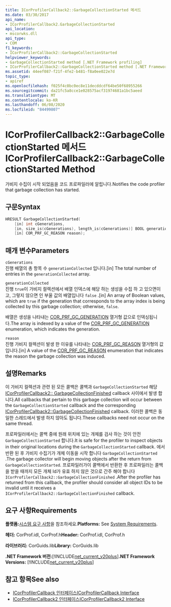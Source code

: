 ```yaml
---
title: ICorProfilerCallback2::GarbageCollectionStarted 메서드
ms.date: 03/30/2017
api_name:
- ICorProfilerCallback2.GarbageCollectionStarted
api_location:
- mscorwks.dll
api_type:
- COM
f1_keywords:
- ICorProfilerCallback2::GarbageCollectionStarted
helpviewer_keywords:
- GarbageCollectionStarted method [.NET Framework profiling]
- ICorProfilerCallback2::GarbageCollectionStarted method [.NET Framework profiling]
ms.assetid: 44eef087-f21f-4fe2-b481-f8a0ee022e7d
topic_type:
- apiref
ms.openlocfilehash: f025f4c0bc0ec8e11decddcdf64be50f68955266
ms.sourcegitcommit: da21fc5a8cce1e028575acf31974681a1bc5aeed
ms.translationtype: MT
ms.contentlocale: ko-KR
ms.lasthandoff: 06/08/2020
ms.locfileid: "84499807"
---
```

# <a name="icorprofilercallback2garbagecollectionstarted-method"></a><span data-ttu-id="671c4-102">ICorProfilerCallback2::GarbageCollectionStarted 메서드</span><span class="sxs-lookup"><span data-stu-id="671c4-102">ICorProfilerCallback2::GarbageCollectionStarted Method</span></span>
<span data-ttu-id="671c4-103">가비지 수집이 시작 되었음을 코드 프로파일러에 알립니다.</span><span class="sxs-lookup"><span data-stu-id="671c4-103">Notifies the code profiler that garbage collection has started.</span></span>  
  
## <a name="syntax"></a><span data-ttu-id="671c4-104">구문</span><span class="sxs-lookup"><span data-stu-id="671c4-104">Syntax</span></span>  
  
```cpp  
HRESULT GarbageCollectionStarted(  
    [in] int cGenerations,  
    [in, size_is(cGenerations), length_is(cGenerations)] BOOL generationCollected[],  
    [in] COR_PRF_GC_REASON reason);  
```  
  
## <a name="parameters"></a><span data-ttu-id="671c4-105">매개 변수</span><span class="sxs-lookup"><span data-stu-id="671c4-105">Parameters</span></span>  
 `cGenerations`  
 <span data-ttu-id="671c4-106">진행 배열의 총 항목 수 `generationCollected` 입니다.</span><span class="sxs-lookup"><span data-stu-id="671c4-106">[in] The total number of entries in the `generationCollected` array.</span></span>  
  
 `generationCollected`  
 <span data-ttu-id="671c4-107">진행 `true`이 가비지 컬렉션에서 배열 인덱스에 해당 하는 생성을 수집 하 고 있으면이 고, 그렇지 않으면 인 부울 값의 배열입니다 `false` .</span><span class="sxs-lookup"><span data-stu-id="671c4-107">[in] An array of Boolean values, which are `true` if the generation that corresponds to the array index is being collected by this garbage collection; otherwise, `false`.</span></span>  
  
 <span data-ttu-id="671c4-108">배열은 생성을 나타내는 [COR_PRF_GC_GENERATION](cor-prf-gc-generation-enumeration.md) 열거형 값으로 인덱싱됩니다.</span><span class="sxs-lookup"><span data-stu-id="671c4-108">The array is indexed by a value of the [COR_PRF_GC_GENERATION](cor-prf-gc-generation-enumeration.md) enumeration, which indicates the generation.</span></span>  
  
 `reason`  
 <span data-ttu-id="671c4-109">진행 가비지 컬렉션이 발생 한 이유를 나타내는 [COR_PRF_GC_REASON](cor-prf-gc-reason-enumeration.md) 열거형의 값입니다.</span><span class="sxs-lookup"><span data-stu-id="671c4-109">[in] A value of the [COR_PRF_GC_REASON](cor-prf-gc-reason-enumeration.md) enumeration that indicates the reason the garbage collection was induced.</span></span>  
  
## <a name="remarks"></a><span data-ttu-id="671c4-110">설명</span><span class="sxs-lookup"><span data-stu-id="671c4-110">Remarks</span></span>  
 <span data-ttu-id="671c4-111">이 가비지 컬렉션과 관련 된 모든 콜백은 콜백과 `GarbageCollectionStarted` 해당 [ICorProfilerCallback2:: GarbageCollectionFinished](icorprofilercallback2-garbagecollectionfinished-method.md) callback 사이에서 발생 합니다.</span><span class="sxs-lookup"><span data-stu-id="671c4-111">All callbacks that pertain to this garbage collection will occur between the `GarbageCollectionStarted` callback and the corresponding [ICorProfilerCallback2::GarbageCollectionFinished](icorprofilercallback2-garbagecollectionfinished-method.md) callback.</span></span> <span data-ttu-id="671c4-112">이러한 콜백은 동일한 스레드에서 발생 하지 않아도 됩니다.</span><span class="sxs-lookup"><span data-stu-id="671c4-112">These callbacks need not occur on the same thread.</span></span>  
  
 <span data-ttu-id="671c4-113">프로파일러에서는 콜백 중에 원래 위치에 있는 개체를 검사 하는 것이 안전 `GarbageCollectionStarted` 합니다.</span><span class="sxs-lookup"><span data-stu-id="671c4-113">It is safe for the profiler to inspect objects in their original locations during the `GarbageCollectionStarted` callback.</span></span> <span data-ttu-id="671c4-114">에서 반환 된 후 가비지 수집기가 개체 이동을 시작 합니다 `GarbageCollectionStarted` .</span><span class="sxs-lookup"><span data-stu-id="671c4-114">The garbage collector will begin moving objects after the return from `GarbageCollectionStarted`.</span></span> <span data-ttu-id="671c4-115">프로파일러가이 콜백에서 반환한 후 프로파일러는 콜백을 받을 때까지 모든 개체 Id가 유효 하지 않은 것으로 간주 해야 합니다 `ICorProfilerCallback2::GarbageCollectionFinished` .</span><span class="sxs-lookup"><span data-stu-id="671c4-115">After the profiler has returned from this callback, the profiler should consider all object IDs to be invalid until it receives a `ICorProfilerCallback2::GarbageCollectionFinished` callback.</span></span>  
  
## <a name="requirements"></a><span data-ttu-id="671c4-116">요구 사항</span><span class="sxs-lookup"><span data-stu-id="671c4-116">Requirements</span></span>  
 <span data-ttu-id="671c4-117">**플랫폼:**[시스템 요구 사항](../../get-started/system-requirements.md)을 참조하세요.</span><span class="sxs-lookup"><span data-stu-id="671c4-117">**Platforms:** See [System Requirements](../../get-started/system-requirements.md).</span></span>  
  
 <span data-ttu-id="671c4-118">**헤더:** CorProf.idl, CorProf.h</span><span class="sxs-lookup"><span data-stu-id="671c4-118">**Header:** CorProf.idl, CorProf.h</span></span>  
  
 <span data-ttu-id="671c4-119">**라이브러리:** CorGuids.lib</span><span class="sxs-lookup"><span data-stu-id="671c4-119">**Library:** CorGuids.lib</span></span>  
  
 <span data-ttu-id="671c4-120">**.NET Framework 버전:**[!INCLUDE[net_current_v20plus](../../../../includes/net-current-v20plus-md.md)]</span><span class="sxs-lookup"><span data-stu-id="671c4-120">**.NET Framework Versions:** [!INCLUDE[net_current_v20plus](../../../../includes/net-current-v20plus-md.md)]</span></span>  
  
## <a name="see-also"></a><span data-ttu-id="671c4-121">참고 항목</span><span class="sxs-lookup"><span data-stu-id="671c4-121">See also</span></span>

- [<span data-ttu-id="671c4-122">ICorProfilerCallback 인터페이스</span><span class="sxs-lookup"><span data-stu-id="671c4-122">ICorProfilerCallback Interface</span></span>](icorprofilercallback-interface.md)
- [<span data-ttu-id="671c4-123">ICorProfilerCallback2 인터페이스</span><span class="sxs-lookup"><span data-stu-id="671c4-123">ICorProfilerCallback2 Interface</span></span>](icorprofilercallback2-interface.md)
